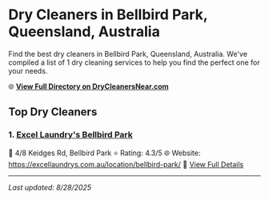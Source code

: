 # Dry Cleaners in Bellbird Park, Queensland, Australia

Find the best dry cleaners in Bellbird Park, Queensland, Australia. We've compiled a list of 1 dry cleaning services to help you find the perfect one for your needs.

🌐 **[View Full Directory on DryCleanersNear.com](https://drycleanersnear.com/city/Australia/Queensland/Bellbird%20Park)**

## Top Dry Cleaners

### 1. [Excel Laundry's Bellbird Park](https://drycleanersnear.com/dryCleaner/68aa734539cc7c08990059ad/excel-laundry-s-bellbird-park)
📍 4/8 Keidges Rd, Bellbird Park
⭐ Rating: 4.3/5
🌐 Website: https://excellaundrys.com.au/location/bellbird-park/
🔗 [View Full Details](https://drycleanersnear.com/dryCleaner/68aa734539cc7c08990059ad/excel-laundry-s-bellbird-park)


---

*Last updated: 8/28/2025*
